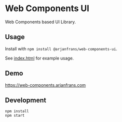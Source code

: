 # Web Components UI

Web Components based UI Library.

## Usage

Install with `npm install @arjanfrans/web-components-ui`.

See [index.html](./index.html) for example usage.

## Demo

https://web-components.arjanfrans.com

## Development

`npm install`  
`npm start`

